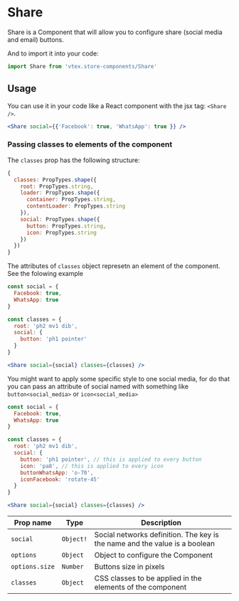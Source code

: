 # Share

Share is a Component that will allow you to configure share (social media and email) buttons.

And to import it into your code:

```js
import Share from 'vtex.store-components/Share'
```

## Usage

You can use it in your code like a React component with the jsx tag: `<Share />`.

```jsx
<Share social={{'Facebook': true, 'WhatsApp': true }} />
```

### Passing classes to elements of the component
The `classes` prop has the following structure:
```js
{
  classes: PropTypes.shape({
    root: PropTypes.string,
    loader: PropTypes.shape({
      container: PropTypes.string,
      contentLoader: PropTypes.string
    }),
    social: PropTypes.shape({
      button: PropTypes.string,
      icon: PropTypes.string
    })
  })
}
```
The attributes of `classes` object represetn an element of the component. See the folowing example
```jsx
const social = {
  Facebook: true,
  WhatsApp: true
}

const classes = {
  root: 'ph2 mv1 dib',
  social: {
    button: 'ph1 pointer'
  }
}

<Share social={social} classes={classes} />
```

You might want to apply some specific style to one social media, for do that you can pass an attribute of social named with something like `button<social_media>` or `icon<social_media>`
```jsx
const social = {
  Facebook: true,
  WhatsApp: true
}

const classes = {
  root: 'ph2 mv1 dib',
  social: {
    button: 'ph1 pointer', // this is applied to every button
    icon: 'pa8', // this is applied to every icon
    buttonWhatsApp: 'o-70',
    iconFacebook: 'rotate-45'
  }
}

<Share social={social} classes={classes} />
```

| Prop name | Type  | Description |
| --------- | ----- | ----------- |
| `social` | `Object!` | Social networks definition. The key is the name and the value is a boolean |
| `options` | `Object` | Object to configure the Component |
| `options.size` | `Number`  | Buttons size in pixels                                                     |
| `classes` | `Object` | CSS classes to be applied in the elements of the component |